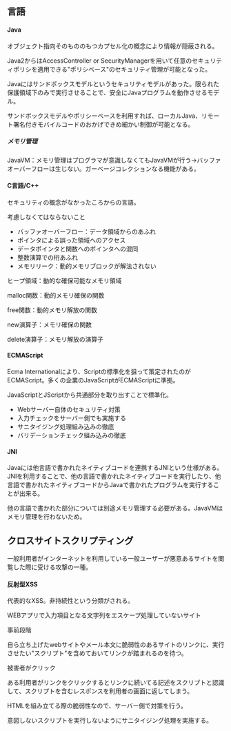 ## 言語

#### Java

オブジェクト指向そのもののもつカプセル化の概念により情報が隠蔽される。

Java2からはAccessController or SecurityManagerを用いて任意のセキュリティポリシを適用できる"ポリシベース"のセキュリティ管理が可能となった。

Javaにはサンドボックスモデルというセキュリティモデルがあった。限られた保護領域下のみで実行させることで、安全にJavaプログラムを動作させるモデル。

サンドボックスモデルやポリシーベースを利用すれば、ローカルJava、リモート署名付きモバイルコードのおかげできめ細かい制御が可能となる。

##### メモリ管理

JavaVM：メモリ管理はプログラマが意識しなくてもJavaVMが行う→バッファオーバーフローは生じない。ガーベージコレクションなる機能がある。

#### C言語/C++

セキュリティの概念がなかったころからの言語。

考慮しなくてはならないこと

- バッファオーバーフロー：データ領域からのあふれ
- ポインタによる誤った領域へのアクセス
- データポインタと関数へのポインタへの混同
- 整数演算での桁あふれ
- メモリリーク：動的メモリブロックが解法されない

ヒープ領域：動的な確保可能なメモリ領域

malloc関数：動的メモリ確保の関数

free関数：動的メモリ解放の関数

new演算子：メモリ確保の関数

delete演算子：メモリ解放の演算子

#### ECMAScript

Ecma Internationalにより、Scriptの標準化を狙って策定されたのがECMAScript。多くの企業のJavaScriptがECMAScriptに準拠。

JavaScriptとJScriptから共通部分を取り出すことで標準化。

- Webサーバー自体のセキュリティ対策
- 入力チェックをサーバー側でも実施する
- サニタイジング処理組み込みの徹底
- バリデーションチェック組み込みの徹底

#### JNI

Javaには他言語で書かれたネイティブコードを連携するJNIという仕様がある。JNIを利用することで、他の言語で書かれたネイティブコードを実行したり、他言語で書かれたネイティブコードからJavaで書かれたプログラムを実行することが出来る。

他の言語で書かれた部分については別途メモリ管理する必要がある。JavaVMはメモリ管理を行わないため。

## クロスサイトスクリプティング

一般利用者がインターネットを利用している一般ユーザーが悪意あるサイトを閲覧した際に受ける攻撃の一種。

#### 反射型XSS

代表的なXSS。非持続性という分類がされる。

WEBアプリで入力項目となる文字列をエスケープ処理していないサイト

事前段階

自ら立ち上げたwebサイトやメール本文に脆弱性のあるサイトのリンクに、実行させたい"スクリプト"を含めておいてリンクが踏まれるのを待つ。

被害者がクリック

ある利用者がリンクをクリックするとリンクに続いてる記述をスクリプトと認識して、スクリプトを含むレスポンスを利用者の画面に返してしまう。

HTMLを組み立てる際の脆弱性なので、サーバー側で対策を行う。

意図しないスクリプトを実行しないようにサニタイジング処理を実施する。
